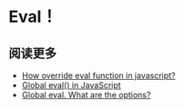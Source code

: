 # Eval！

## 阅读更多

* [How override eval function in javascript?](https://stackoverflow.com/questions/2566973/how-override-eval-function-in-javascript)
* [Global eval() in JavaScript](https://web.archive.org/web/20111211073609/http://www.davidflanagan.com:80/2010/12/global-eval-in.html)
* [Global eval. What are the options?](http://perfectionkills.com/global-eval-what-are-the-options/#indirect_eval_call_examples)